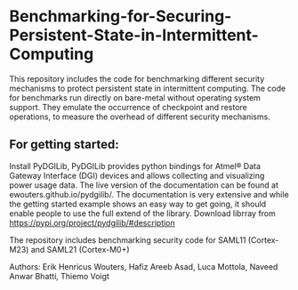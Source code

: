 # Benchmarking-for-Securing-Persistent-State-in-Intermittent-Computing


This repository includes the code for benchmarking different security mechanisms to protect
persistent state in intermittent computing. The code for benchmarks run directly on bare-metal without operating
system support. They emulate the occurrence of checkpoint and
restore operations, to measure the overhead of different security
mechanisms.


## For getting started:

Install PyDGILib, 
PyDGILib provides python bindings for Atmel® Data Gateway Interface (DGI) devices and allows collecting and visualizing power usage data.
The live version of the documentation can be found at ewouters.github.io/pydgilib/.
The documentation is very extensive and while the getting started example
shows an easy way to get going, it should enable people to use the full extend of the library.
Download librray from https://pypi.org/project/pydgilib/#description

The repository includes benchmarking security code for SAML11 (Cortex-M23) and SAML21 (Cortex-M0+) 

Authors: 
Erik Henricus Wouters,
Hafiz Areeb Asad,
Luca Mottola,
Naveed Anwar Bhatti,
Thiemo Voigt
